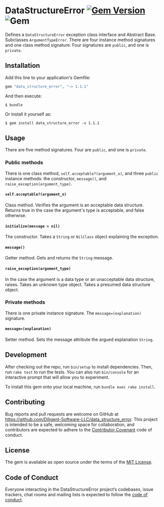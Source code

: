 # DataStructureError [![Gem Version](https://badge.fury.io/rb/data_structure_error.svg)](https://badge.fury.io/rb/data_structure_error) ![Gem](https://img.shields.io/gem/dt/data_structure_error)
Defines a `DataStructureError` exception class interface and Abstract Base. 
Subclasses `ArgumentTypeError`. There are four instance method signatures and 
one class method signature. Four signatures are `public`, and one is `private`. 

## Installation

Add this line to your application's Gemfile:

```ruby
gem "data_structure_error", "~> 1.1.1"
```

And then execute:

    $ bundle

Or install it yourself as:

    $ gem install data_structure_error -v 1.1.1

## Usage
There are five method signatures. Four are `public`, and one is `private`.

### Public methods
There is one class method, `self.acceptable?(argument_o)`, and three `public` 
instance methods: the constructor, `message()`, and `raise_exception(argument_type)`.

#### `self.acceptable?(argument_o)`

Class method. Verifies the argument is an acceptable data structure. Returns 
true in the case the argument's type is acceptable, and false otherwise.

#### `initialize(message = nil)`
The constructor. Takes a `String` or `NilClass` object explaining the exception.

#### `message()`
Getter method. Gets and returns the `String` message.

#### `raise_exception(argument_type)`
In the case the argument is a data type or an unacceptable data structure, 
raises. Takes an unknown type object. Takes a presumed data structure object.

### Private methods
There is one private instance signature. The `message=(explanation)` signature.

#### `message=(explanation)`
Setter method. Sets the message attribute the argued explanation `String`.

## Development

After checking out the repo, run `bin/setup` to install dependencies. Then, 
run `rake test` to run the tests. You can also run `bin/console` for an 
interactive prompt that will allow you to experiment.

To install this gem onto your local machine, run `bundle exec rake install`. 

## Contributing

Bug reports and pull requests are welcome on GitHub at 
https://github.com/Diligent-Software-LLC/data_structure_error. This project is
 intended 
to be a safe, welcoming space for collaboration, and contributors are expected 
to adhere to the [Contributor Covenant](http://contributor-covenant.org) code 
of conduct.

## License

The gem is available as open source under the terms of the 
[MIT License](https://opensource.org/licenses/MIT).

## Code of Conduct

Everyone interacting in the DataStructureError project’s codebases, issue
 trackers, chat rooms and mailing lists is expected to follow the 
 [code of conduct](https://github.com/Diligent-Software-LLC/data_structure_error/blob/master/CODE_OF_CONDUCT.md).
